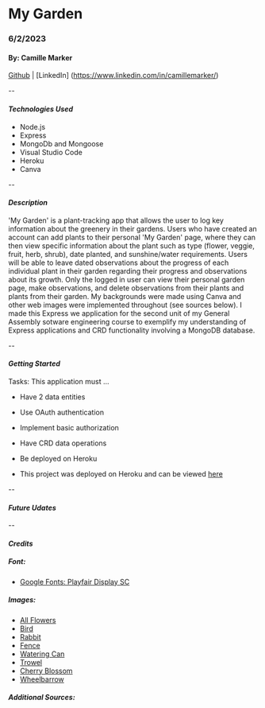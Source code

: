 # My Garden

### 6/2/2023

#### By: Camille Marker

[Github](https://github.com/camillemarker) | [LinkedIn] (https://www.linkedin.com/in/camillemarker/)

--

#### **_Technologies Used_**

- Node.js
- Express
- MongoDb and Mongoose
- Visual Studio Code
- Heroku
- Canva

--

#### **_Description_**

'My Garden' is a plant-tracking app that allows the user to log key information about the greenery in their gardens. Users who have created an account can add plants to their personal 'My Garden' page, where they can then view specific information about the plant such as type (flower, veggie, fruit, herb, shrub), date planted, and sunshine/water requirements. Users will be able to leave dated observations about the progress of each individual plant in their garden regarding their progress and observations about its growth. Only the logged in user can view their personal garden page, make observations, and delete observations from their plants and plants from their garden. My backgrounds were made using Canva and other web images were implemented throughout (see sources below). I made this Express we application for the second unit of my General Assembly sotware engineering course to exemplify my understanding of Express applications and CRD functionality involving a MongoDB database.

--

#### **_Getting Started_**

Tasks: This application must ...

- Have 2 data entities
- Use OAuth authentication
- Implement basic authorization
- Have CRD data operations
- Be deployed on Heroku

- This project was deployed on Heroku and can be viewed [here]()

--

#### **_Future Udates_**

--

#### **_Credits_**

##### Font:

- [Google Fonts: Playfair Display SC](https://fonts.google.com/specimen/Playfair+Display+SC)

##### Images:

- [All Flowers](https://www.canva.com/)
- [Bird](https://www.canva.com/)
- [Rabbit](https://www.nicepng.com/png/detail/121-1210220_rabbit-clipart-png-image-rabbit-clipart-png.png)
- [Fence](https://www.pngegg.com/en/png-emwbk)
- [Watering Can](https://www.canva.com/)
- [Trowel](https://www.pngegg.com/en/png-isvjm/download)
- [Cherry Blossom](https://www.nicepng.com/ourpic/u2q8a9a9u2q8o0r5_67185691-flower-clipart-cute-sprig-of-spring-flowers/)
- [Wheelbarrow](https://www.canva.com/)

##### Additional Sources:
